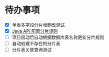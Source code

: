 # 待办事项

- [x] 单表多字段分片增删改测试
- [x] [Java API 配置分片规则](https://shardingsphere.apache.org/document/5.5.0/cn/user-manual/shardingsphere-jdbc/java-api/)
- [ ] 项目启动后自动根据数据库表名称更新分片规则
- [ ] 自动创建不存在的分片表
- [ ] 分片表关联查询测试
